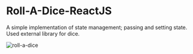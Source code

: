 # Roll-A-Dice-ReactJS

A simple implementation of state management; passing and setting state.<br>
Used external library for dice.
<br>

![roll-a-dice](https://user-images.githubusercontent.com/24496846/216793284-5c16cf55-53f8-46bc-9d7b-8564e9d0138e.gif)

